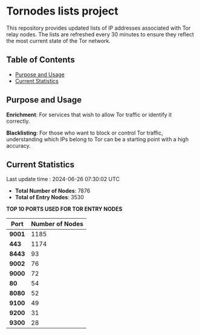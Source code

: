 # Tornodes lists project

This repository provides updated lists of IP addresses associated with Tor relay nodes. The lists are refreshed every 30 minutes to ensure they reflect the most current state of the Tor network.

## Table of Contents

- [Purpose and Usage](#purpose-and-usage)
- [Current Statistics](#current-statistics)


## Purpose and Usage

**Enrichment**: For services that wish to allow Tor traffic or identify it correctly.

**Blacklisting**: For those who want to block or control Tor traffic, understanding which IPs belong to Tor can be a starting point with a high accuracy.

## Current Statistics

Last update time : 2024-06-26 07:30:02 UTC

- **Total Number of Nodes**: 7876
- **Total of Entry Nodes**: 3530

**TOP 10 PORTS USED FOR TOR ENTRY NODES**

| **Port** | **Number of Nodes** |
|------|-----------------|
| **9001**   | 1185  |
| **443**   | 1174  |
| **8443**   | 93  |
| **9002**   | 76  |
| **9000**   | 72  |
| **80**   | 54  |
| **8080**   | 52  |
| **9100**   | 49  |
| **9200**   | 31  |
| **9300**   | 28  |

